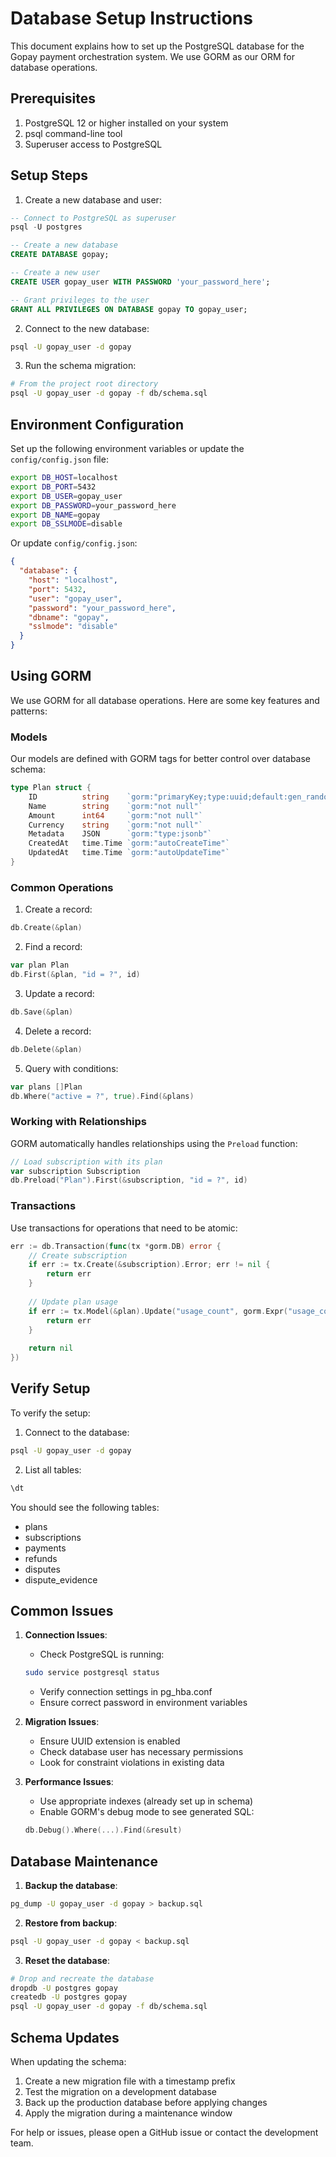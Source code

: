 # Database Setup Instructions

This document explains how to set up the PostgreSQL database for the Gopay payment orchestration system. We use GORM as our ORM for database operations.

## Prerequisites

1. PostgreSQL 12 or higher installed on your system
2. psql command-line tool
3. Superuser access to PostgreSQL

## Setup Steps

1. Create a new database and user:

```sql
-- Connect to PostgreSQL as superuser
psql -U postgres

-- Create a new database
CREATE DATABASE gopay;

-- Create a new user
CREATE USER gopay_user WITH PASSWORD 'your_password_here';

-- Grant privileges to the user
GRANT ALL PRIVILEGES ON DATABASE gopay TO gopay_user;
```

2. Connect to the new database:

```bash
psql -U gopay_user -d gopay
```

3. Run the schema migration:

```bash
# From the project root directory
psql -U gopay_user -d gopay -f db/schema.sql
```

## Environment Configuration

Set up the following environment variables or update the `config/config.json` file:

```bash
export DB_HOST=localhost
export DB_PORT=5432
export DB_USER=gopay_user
export DB_PASSWORD=your_password_here
export DB_NAME=gopay
export DB_SSLMODE=disable
```

Or update `config/config.json`:

```json
{
  "database": {
    "host": "localhost",
    "port": 5432,
    "user": "gopay_user",
    "password": "your_password_here",
    "dbname": "gopay",
    "sslmode": "disable"
  }
}
```

## Using GORM

We use GORM for all database operations. Here are some key features and patterns:

### Models

Our models are defined with GORM tags for better control over database schema:

```go
type Plan struct {
    ID          string    `gorm:"primaryKey;type:uuid;default:gen_random_uuid()"`
    Name        string    `gorm:"not null"`
    Amount      int64     `gorm:"not null"`
    Currency    string    `gorm:"not null"`
    Metadata    JSON      `gorm:"type:jsonb"`
    CreatedAt   time.Time `gorm:"autoCreateTime"`
    UpdatedAt   time.Time `gorm:"autoUpdateTime"`
}
```

### Common Operations

1. Create a record:
```go
db.Create(&plan)
```

2. Find a record:
```go
var plan Plan
db.First(&plan, "id = ?", id)
```

3. Update a record:
```go
db.Save(&plan)
```

4. Delete a record:
```go
db.Delete(&plan)
```

5. Query with conditions:
```go
var plans []Plan
db.Where("active = ?", true).Find(&plans)
```

### Working with Relationships

GORM automatically handles relationships using the `Preload` function:

```go
// Load subscription with its plan
var subscription Subscription
db.Preload("Plan").First(&subscription, "id = ?", id)
```

### Transactions

Use transactions for operations that need to be atomic:

```go
err := db.Transaction(func(tx *gorm.DB) error {
    // Create subscription
    if err := tx.Create(&subscription).Error; err != nil {
        return err
    }
    
    // Update plan usage
    if err := tx.Model(&plan).Update("usage_count", gorm.Expr("usage_count + ?", 1)).Error; err != nil {
        return err
    }
    
    return nil
})
```

## Verify Setup

To verify the setup:

1. Connect to the database:
```bash
psql -U gopay_user -d gopay
```

2. List all tables:
```sql
\dt
```

You should see the following tables:
- plans
- subscriptions
- payments
- refunds
- disputes
- dispute_evidence

## Common Issues

1. **Connection Issues**:
   - Check PostgreSQL is running:
   ```bash
   sudo service postgresql status
   ```
   - Verify connection settings in pg_hba.conf
   - Ensure correct password in environment variables

2. **Migration Issues**:
   - Ensure UUID extension is enabled
   - Check database user has necessary permissions
   - Look for constraint violations in existing data

3. **Performance Issues**:
   - Use appropriate indexes (already set up in schema)
   - Enable GORM's debug mode to see generated SQL:
   ```go
   db.Debug().Where(...).Find(&result)
   ```

## Database Maintenance

1. **Backup the database**:
```bash
pg_dump -U gopay_user -d gopay > backup.sql
```

2. **Restore from backup**:
```bash
psql -U gopay_user -d gopay < backup.sql
```

3. **Reset the database**:
```bash
# Drop and recreate the database
dropdb -U postgres gopay
createdb -U postgres gopay
psql -U gopay_user -d gopay -f db/schema.sql
```

## Schema Updates

When updating the schema:

1. Create a new migration file with a timestamp prefix
2. Test the migration on a development database
3. Back up the production database before applying changes
4. Apply the migration during a maintenance window

For help or issues, please open a GitHub issue or contact the development team.

